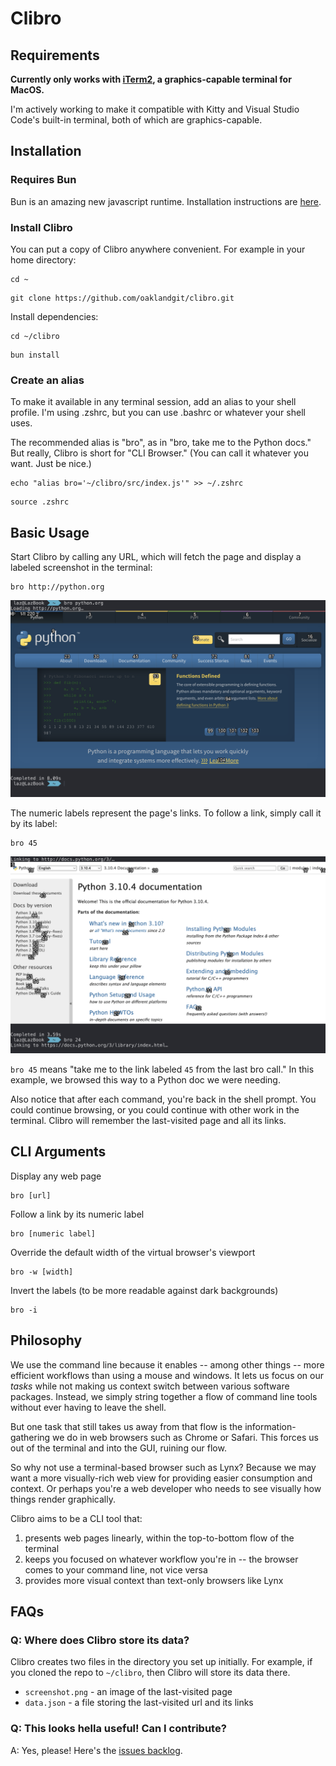# Clibro

## Requirements

**Currently only works with [iTerm2](https://iterm2.com/), a graphics-capable terminal for MacOS.**

I'm actively working to make it compatible with Kitty and Visual Studio Code's built-in terminal, both of which are graphics-capable.

## Installation

### Requires Bun

Bun is an amazing new javascript runtime. Installation instructions are [here](http://bun.sh).

### Install Clibro

You can put a copy of Clibro anywhere convenient. For example in your home directory:

```
cd ~
```

```
git clone https://github.com/oaklandgit/clibro.git
```

Install dependencies:

```
cd ~/clibro
```

```
bun install
```

### Create an alias

To make it available in any terminal session, add an alias to your shell profile. I'm using .zshrc, but you can use .bashrc or whatever your shell uses.

The recommended alias is "bro", as in "bro, take me to the Python docs." But really, Clibro is short for "CLI Browser." (You can call it whatever you want. Just be nice.)

```
echo "alias bro='~/clibro/src/index.js'" >> ~/.zshrc
```

```
source .zshrc
```

## Basic Usage

Start Clibro by calling any URL, which will fetch the page and display a labeled screenshot in the terminal:

```
bro http://python.org
```

![Screenshot of a Clibro page by URL](/screenshots/clibro-by-url.png)

The numeric labels represent the page's links. To follow a link, simply call it by its label:

```
bro 45
```

![Screenshot of a Clibro page by label](/screenshots/clibro-by-label.png)

`bro 45` means "take me to the link labeled `45` from the last bro call." In this example, we browsed this way to a Python doc we were needing.

Also notice that after each command, you're back in the shell prompt. You could continue browsing, or you could continue with other work in the terminal. Clibro will remember the last-visited page and all its links.

## CLI Arguments

Display any web page

```
bro [url]
```

Follow a link by its numeric label

```
bro [numeric label]
```

Override the default width of the virtual browser's viewport

```
bro -w [width]
```

Invert the labels (to be more readable against dark backgrounds)

```
bro -i
```

## Philosophy

We use the command line because it enables -- among other things -- more efficient workflows than using a mouse and windows. It lets us focus on our _tasks_ while not making us context switch between various software packages. Instead, we simply string together a flow of command line tools without ever having to leave the shell.

But one task that still takes us away from that flow is the information-gathering we do in web browsers such as Chrome or Safari. This forces us out of the terminal and into the GUI, ruining our flow.

So why not use a terminal-based browser such as Lynx? Because we may want a more visually-rich web view for providing easier consumption and context. Or perhaps you're a web developer who needs to see visually how things render graphically.

Clibro aims to be a CLI tool that:

1. presents web pages linearly, within the top-to-bottom flow of the terminal
2. keeps you focused on whatever workflow you're in -- the browser comes to your command line, not vice versa
3. provides more visual context than text-only browsers like Lynx

## FAQs

### Q: Where does Clibro store its data?

Clibro creates two files in the directory you set up initially. For example, if you cloned the repo to `~/clibro`, then Clibro will store its data there.

- `screenshot.png` - an image of the last-visited page
- `data.json` - a file storing the last-visited url and its links

### Q: This looks hella useful! Can I contribute?

A: Yes, please! Here's the [issues backlog](https://github.com/oaklandgit/clibro/issues).
